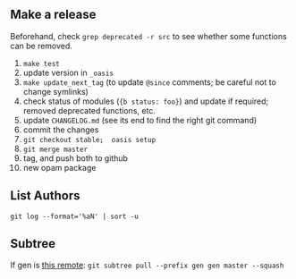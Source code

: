 
## Make a release

Beforehand, check `grep deprecated -r src` to see whether some functions
can be removed.

1. `make test`
2. update version in `_oasis`
3. `make update_next_tag` (to update `@since` comments; be careful not to change symlinks)
4. check status of modules (`{b status: foo}`) and update if required;
   removed deprecated functions, etc.
5. update `CHANGELOG.md` (see its end to find the right git command)
6. commit the changes
7. `git checkout stable;  oasis setup`
8. `git merge master`
9. tag, and push both to github
10. new opam package

## List Authors

`git log --format='%aN' | sort -u`

## Subtree

If gen is [this remote](https://github.com/c-cube/gen.git):
`git subtree pull --prefix gen gen master --squash`
